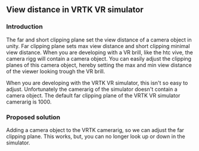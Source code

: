 ## View distance in VRTK VR simulator

### Introduction
The far and short clipping plane set the view distance of a camera object in unity. Far clipping plane sets max view distance and short clipping minimal view distance. When you are developing with a VR brill, like the htc vive, the camera rigg will contain a camera object. You can easily adjust the clipping planes of this camera object, hereby setting the max and min view distance of the viewer looking trough the VR brill.

When you are developing with the VRTK VR simulator, this isn't so easy to adjust. Unfortunately the camerarig of the simulator doesn't contain a camera object. 
The default far clipping plane of the VRTK VR simulator camerarig is 1000.

### Proposed solution
Adding a camera object to the VRTK camerarig, so we can adjust the far clipping plane. This works, but, you can no longer look up or down in the simulator. 

